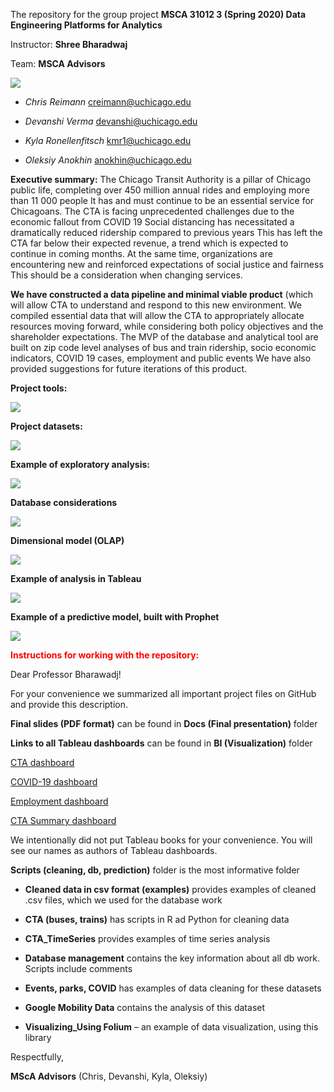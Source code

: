 The repository for the group project **MSCA 31012 3 (Spring 2020) Data Engineering Platforms for Analytics**

Instructor: **Shree Bharadwaj**

Team: **MSCA Advisors**

![](https://i.ibb.co/ZVyJcCL/MSc-A-Advisors.png)

- _Chris Reimann_ [creimann@uchicago.edu](creimann@uchicago.edu)

- _Devanshi Verma_ [devanshi@uchicago.edu](devanshi@uchicago.edu)

- _Kyla Ronellenfitsch_ [kmr1@uchicago.edu](kmr1@uchicago.edu)

- _Oleksiy Anokhin_ [anokhin@uchicago.edu](anokhin@uchicago.edu)

**Executive summary:** The Chicago Transit Authority is a pillar of Chicago public life, completing over 450
million annual rides and employing more than 11 000 people It has and must continue to be an
essential service for Chicagoans. The CTA is facing unprecedented challenges due to the economic fallout from COVID
19 Social distancing has necessitated a dramatically reduced ridership compared to previous
years This has left the CTA far below their expected revenue, a trend which is expected
to continue in coming months. At the same time, organizations are encountering new and reinforced expectations of social
justice and fairness This should be a consideration when changing services. 

**We have constructed a data pipeline and minimal viable product** (which will allow
CTA to understand and respond to this new environment. We compiled essential data that will allow the CTA to appropriately allocate resources moving
forward, while considering both policy objectives and the shareholder expectations. The MVP of the database and analytical tool are built on zip code level analyses of bus and train ridership, socio economic indicators, COVID 19 cases, employment and public events We
have also provided suggestions for future iterations of this product.

**Project tools:**

![](https://i.ibb.co/P6gghsR/Tools.png)

**Project datasets:**

![](https://i.ibb.co/7S63mnY/Datasets.png)

**Example of exploratory analysis:**

![](https://i.ibb.co/BfFn4HJ/Exploratory-analysis.png)

**Database considerations**

![](https://i.ibb.co/bz9bwPx/DB-considerations.png)

**Dimensional model (OLAP)**

![](https://i.ibb.co/zJWQjmr/Dimensional-model.png)

**Example of analysis in Tableau**

![](https://i.ibb.co/pn98Qy8/Dashboard-example.png)

**Example of a predictive model, built with Prophet**

![](https://i.ibb.co/sRJ9GZ8/Prediction.png)

 <span style="color:red">**Instructions for working with the repository:**</span>

Dear Professor Bharawadj!

For your convenience we summarized all important project files on GitHub and provide this description.

**Final slides (PDF format)** can be found in **Docs (Final presentation)** folder

**Links to all Tableau dashboards** can be found in **BI (Visualization)** folder

[CTA dashboard](https://bit.ly/transport-analysis)

[COVID-19 dashboard](https://bit.ly/covid19-chicago-analysis)

[Employment dashboard](https://bit.ly/employment-analysis)

[CTA Summary dashboard](https://bit.ly/cta-summary-analysis)

We intentionally did not put Tableau books for your convenience. You will see our names as authors of Tableau dashboards.

**Scripts (cleaning, db, prediction)** folder is the most informative folder

- **Cleaned data in csv format (examples)** provides examples of cleaned .csv files, which we used for the database work

- **CTA (buses, trains)** has scripts in R ad Python for cleaning data

- **CTA_TimeSeries** provides examples of time series analysis

- **Database management** contains the key information about all db work. Scripts include comments

- **Events, parks, COVID** has examples of data cleaning for these datasets

- **Google Mobility Data** contains the analysis of this dataset

- **Visualizing_Using Folium** – an example of data visualization, using this library

Respectfully, 

**MScA Advisors** (Chris, Devanshi, Kyla, Oleksiy)